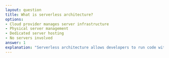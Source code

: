 ```yaml
---
layout: question
title: What is serverless architecture?
options:
- Cloud provider manages server infrastructure
- Physical server management
- Dedicated server hosting
- No servers involved
answer: 1
explanation: "Serverless architecture allows developers to run code without managing servers, as the cloud provider handles all infrastructure management."
---
```


